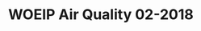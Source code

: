 --- 
title: WOEIP Air Quality 02-2018 
owner: <a href="https://www.woeip.org/">WOEIP</a>
layout: data
month: 11
year: 2018
categories: WOEIP
resourceType: shift_by_month
fileName: 2018-11-04 18:48:02.688640.markdown
---